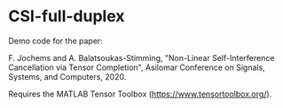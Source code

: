 # CSI-full-duplex

Demo code for the paper: 

F. Jochems and A. Balatsoukas-Stimming, "Non-Linear Self-Interference Cancellation via Tensor Completion", Asilomar Conference on Signals, Systems, and Computers, 2020.

Requires the MATLAB Tensor Toolbox (https://www.tensortoolbox.org/).

